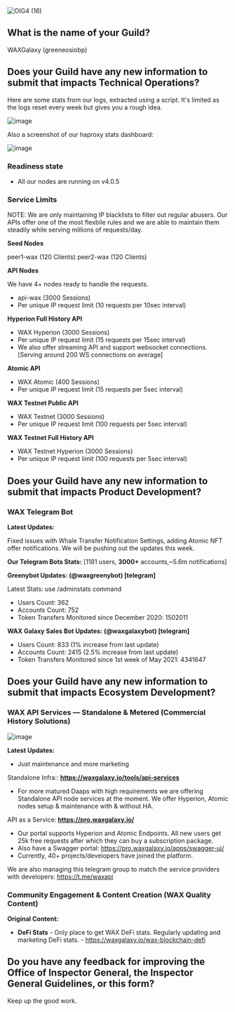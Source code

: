 ![OIG4 (16)](https://github.com/wax-office-of-inspector-general/waxguilds/assets/15923938/6f0bfa8e-9fac-4a87-898b-6747fdbeee15)

## What is the name of your Guild?
WAXGalaxy (greeneosiobp)

## Does your Guild have any new information to submit that impacts Technical Operations?

Here are some stats from our logs, extracted using a script. It's limited as the logs reset every week but gives you a rough idea.

![image](https://github.com/wax-office-of-inspector-general/waxguilds/assets/15923938/edc2afbe-f041-473e-91dd-68c4997efda6)

Also a screenshot of our haproxy stats dashboard:
  
![image](https://github.com/wax-office-of-inspector-general/waxguilds/assets/15923938/f996ad90-6104-4cf1-9fab-be5d987c111e)

### Readiness state

- All our nodes are running on v4.0.5

### Service Limits

NOTE: We are only maintaining IP blacklists to filter out regular abusers. Our APIs offer one of the most flexbile rules and we are able to maintain them steadily while serving millions of requests/day.

**Seed Nodes**

peer1-wax (120 Clients)
peer2-wax (120 Clients)

**API Nodes** 

We have 4+ nodes ready to handle the requests.

- api-wax (3000 Sessions)
- Per unique IP request limit (10 requests per 10sec interval)

**Hyperion Full History API**

- WAX Hyperion (3000 Sessions)
- Per unique IP request limit (15 requests per 15sec interval)
- We also offer streaming API and support websocket connections. [Serving around 200 WS connections on average]

**Atomic API**

- WAX Atomic (400 Sessions)
- Per unique IP request limit (15 requests per 5sec interval)

**WAX Testnet Public API**

- WAX Testnet (3000 Sessions)
- Per unique IP request limit (100 requests per 5sec interval)

**WAX Testnet Full History API**

- WAX Testnet Hyperion (3000 Sessions)
- Per unique IP request limit (100 requests per 5sec interval)


## Does your Guild have any new information to submit that impacts Product Development?

### WAX Telegram Bot

**Latest Updates:**

Fixed issues with Whale Transfer Notification Settings, adding Atomic NFT offer notifications. We will be pushing out the updates this week.

**Our Telegram Bots Stats:** [1181 users, **3000+** accounts,~5.6m notifications]

**Greenybot Updates: (@waxgreenybot) [telegram]**

Latest Stats: use /adminstats command
- Users Count: 362      
- Accounts Count: 752    
- Token Transfers Monitored since December 2020: 1502011

**WAX Galaxy Sales Bot Updates: (@waxgalaxybot) [telegram]**

- Users Count: 833 (1% increase from last update) 
- Accounts Count: 2415 (2.5% increase from last update) 
- Token Transfers Monitored since 1st week of May 2021: 4341647

## Does your Guild have any new information to submit that impacts Ecosystem Development?

### WAX API Services — Standalone & Metered (Commercial History Solutions)
![image](https://github.com/wax-office-of-inspector-general/waxguilds/assets/15923938/503ffe03-6082-4963-b185-8af5666a3151)

**Latest Updates:**

- Just maintenance and more marketing

Standalone Infra:: **https://waxgalaxy.io/tools/api-services**

- For more matured Daaps with high requirements we are offering Standalone API node services at the moment. We offer Hyperion, Atomic nodes setup & maintenance with & without HA.

API as a Service: **https://pro.waxgalaxy.io/**

- Our portal supports Hyperion and Atomic Endpoints. All new users get 25k free requests after which they can buy a subscription package.
- Also have a Swagger portal: https://pro.waxgalaxy.io/apps/swagger-ui/
- Currently, 40+ projects/developers have joined the platform.

We are also managing this telegram group to match the service providers with developers: https://t.me/waxapi

### Community Engagement & Content Creation (WAX Quality Content)

**Original Content:**

- **DeFi Stats** - Only place to get WAX DeFi stats. Regularly updating and marketing DeFi stats. - https://waxgalaxy.io/wax-blockchain-defi


## Do you have any feedback for improving the Office of Inspector General, the Inspector General Guidelines, or this form?

Keep up the good work.
